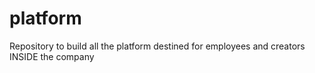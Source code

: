 # platform
Repository to build all the platform destined for employees and creators INSIDE the company
